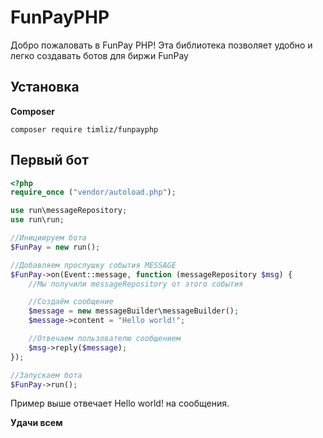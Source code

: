 # FunPayPHP
Добро пожаловать в FunPay PHP! Эта библиотека позволяет удобно и легко создавать ботов для биржи FunPay

## Установка
**Composer**
```
composer require timliz/funpayphp
```

## Первый бот
```php
<?php
require_once ("vendor/autoload.php");

use run\messageRepository;
use run\run;

//Инициируем бота
$FunPay = new run();

//Добавляем прослушку события MESSAGE
$FunPay->on(Event::message, function (messageRepository $msg) {
    //Мы получили messageRepository от этого события

    //Создаём сообщение
    $message = new messageBuilder\messageBuilder();
    $message->content = "Hello world!";

    //Отвечаем пользователю сообщением
    $msg->reply($message);
});

//Запускаем бота
$FunPay->run();
```

Пример выше отвечает Hello world! на сообщения.

**Удачи всем**
